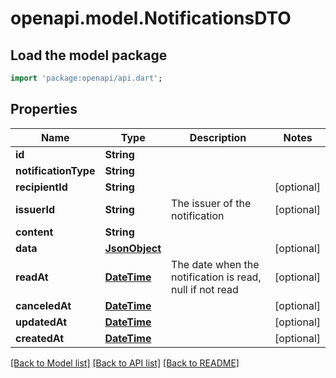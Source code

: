 # openapi.model.NotificationsDTO

## Load the model package
```dart
import 'package:openapi/api.dart';
```

## Properties
Name | Type | Description | Notes
------------ | ------------- | ------------- | -------------
**id** | **String** |  | 
**notificationType** | **String** |  | 
**recipientId** | **String** |  | [optional] 
**issuerId** | **String** | The issuer of the notification | [optional] 
**content** | **String** |  | 
**data** | [**JsonObject**](.md) |  | [optional] 
**readAt** | [**DateTime**](DateTime.md) | The date when the notification is read, null if not read | [optional] 
**canceledAt** | [**DateTime**](DateTime.md) |  | [optional] 
**updatedAt** | [**DateTime**](DateTime.md) |  | [optional] 
**createdAt** | [**DateTime**](DateTime.md) |  | [optional] 

[[Back to Model list]](../README.md#documentation-for-models) [[Back to API list]](../README.md#documentation-for-api-endpoints) [[Back to README]](../README.md)


